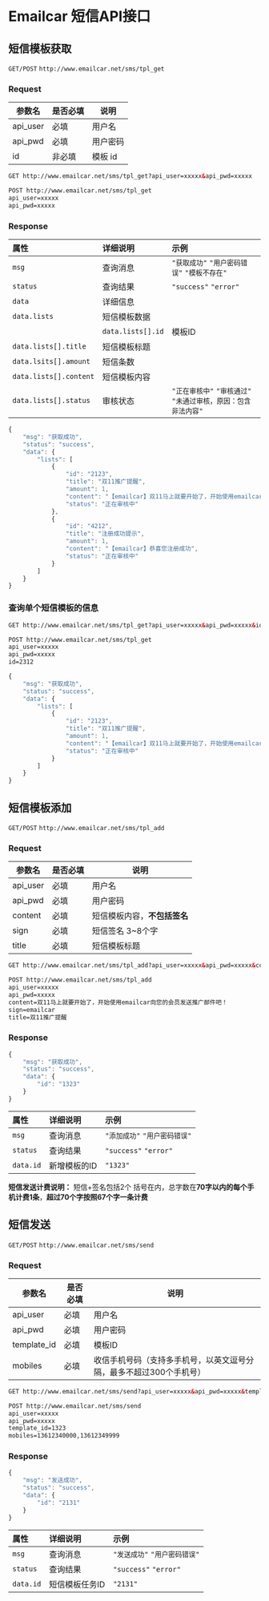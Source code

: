 # Emailcar 短信API接口

## 短信模板获取

`GET/POST` `http://www.emailcar.net/sms/tpl_get`

### Request

| 参数名 | 是否必填 | 说明 |
| --- | --- | --- |
| api\_user | 必填 | 用户名 |
| api\_pwd | 必填 | 用户密码 |
| id | 非必填 | 模板 id |

```html
GET http://www.emailcar.net/sms/tpl_get?api_user=xxxxx&api_pwd=xxxxx  

POST http://www.emailcar.net/sms/tpl_get
api_user=xxxxx
api_pwd=xxxxx
```

### Response

| 属性 | 详细说明 | 示例 |
| :--- | :--- | :--- |
| `msg` | 查询消息 | `"获取成功"` `"用户密码错误"` `"模板不存在"` |
| `status` | 查询结果 | `"success"` `"error"` |
| `data` | 详细信息 |  |
| `data.lists` | 短信模板数据 |  |
|  | `data.lists[].id` | 模板ID |
| `data.lists[].title` | 短信模板标题 |  |
| `data.lsits[].amount` | 短信条数 |  |
| `data.lists[].content` | 短信模板内容 |  |
| `data.lists[].status` | 审核状态 | `"正在审核中"` `"审核通过"` `"未通过审核，原因：包含非法内容"` |

```js
{
    "msg": "获取成功",
    "status": "success",
    "data": {
        "lists": [
            {
                "id": "2123",
                "title": "双11推广提醒",
                "amount": 1,
                "content": "【emailcar】双11马上就要开始了，开始使用emailcar向您的会员发送推广邮件吧！",
                "status": "正在审核中"
            },
            {
                "id": "4212",
                "title": "注册成功提示",
                "amount": 1,
                "content": "【emailcar】恭喜您注册成功",
                "status": "正在审核中"
            }
        ]
    }
}
```

### 查询单个短信模板的信息

```html
GET http://www.emailcar.net/sms/tpl_get?api_user=xxxxx&api_pwd=xxxxx&id=2312  

POST http://www.emailcar.net/sms/tpl_get
api_user=xxxxx
api_pwd=xxxxx
id=2312
```

```js
{
    "msg": "获取成功",
    "status": "success",
    "data": {
        "lists": [
            {
                "id": "2123",
                "title": "双11推广提醒",
                "amount": 1,
                "content": "【emailcar】双11马上就要开始了，开始使用emailcar向您的会员发送推广邮件吧！",
                "status": "正在审核中"
            }
        ]
    }
}
```

## 短信模板添加

`GET/POST` `http://www.emailcar.net/sms/tpl_add`

### Request

| 参数名 | 是否必填 | 说明 |
| --- | --- | --- |
| api\_user | 必填 | 用户名 |
| api\_pwd | 必填 | 用户密码 |
| content | 必填 | 短信模板内容，**不包括签名** |
| sign | 必填 | 短信签名 3~8个字 |
| title | 必填 | 短信模板标题 |

```html
GET http://www.emailcar.net/sms/tpl_add?api_user=xxxxx&api_pwd=xxxxx&content=双11马上就要开始了，开始使用emailcar向您的会员发送推广邮件吧！&sign=emailcar&title=双11推广提醒

POST http://www.emailcar.net/sms/tpl_add
api_user=xxxxx
api_pwd=xxxxx
content=双11马上就要开始了，开始使用emailcar向您的会员发送推广邮件吧！
sign=emailcar
title=双11推广提醒
```

### Response

```js
{
    "msg": "获取成功",
    "status": "success",
    "data": {
        "id": "1323"
    }
}
```

| 属性 | 详细说明 | 示例 |
| :--- | :--- | :--- |
| `msg` | 查询消息 | `"添加成功"` `"用户密码错误"` |
| `status` | 查询结果 | `"success"` `"error"` |
| `data.id` | 新增模板的ID | `"1323"` |

**短信发送计费说明：** 短信+签名包括2个 括号在内，总字数在**70字以内的每个手机计费1条**，**超过70个字按照67个字一条计费**

## 短信发送

`GET/POST` `http://www.emailcar.net/sms/send`

### Request

| 参数名 | 是否必填 | 说明 |
| --- | --- | --- |
| api\_user | 必填 | 用户名 |
| api\_pwd | 必填 | 用户密码 |
| template\_id | 必填 | 模板ID |
| mobiles | 必填 | 收信手机号码（支持多手机号，以英文逗号分隔，最多不超过300个手机号） |

```html
GET http://www.emailcar.net/sms/send?api_user=xxxxx&api_pwd=xxxxx&template_id=1323&mobiles=13612340000,13612349999

POST http://www.emailcar.net/sms/send
api_user=xxxxx
api_pwd=xxxxx
template_id=1323
mobiles=13612340000,13612349999
```

### Response

```js
{
    "msg": "发送成功",
    "status": "success",
    "data": {
        "id": "2131"
    }
}
```

| 属性 | 详细说明 | 示例 |
| :--- | :--- | :--- |
| `msg` | 查询消息 | `"发送成功"` `"用户密码错误"` |
| `status` | 查询结果 | `"success"` `"error"` |
| `data.id` | 短信模板任务ID | `"2131"` |



